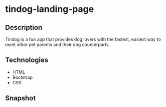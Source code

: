 # tindog-landing-page

## Description
Tindog is a fun app that provides dog lovers with the fastest, easiest way to meet other pet parents and their dog counterparts.

## Technologies
- HTML
- Bootstrap
- CSS

## Snapshot



